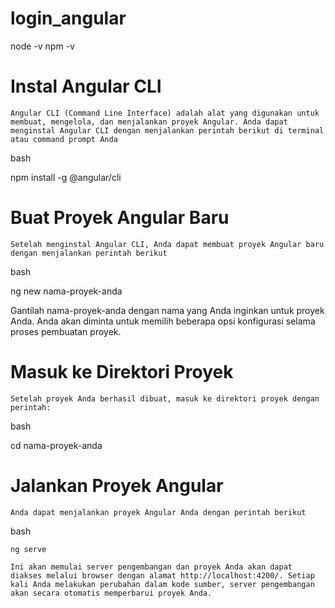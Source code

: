 # login_angular

node -v
npm -v

# Instal Angular CLI

    Angular CLI (Command Line Interface) adalah alat yang digunakan untuk membuat, mengelola, dan menjalankan proyek Angular. Anda dapat menginstal Angular CLI dengan menjalankan perintah berikut di terminal atau command prompt Anda

bash

npm install -g @angular/cli

# Buat Proyek Angular Baru

    Setelah menginstal Angular CLI, Anda dapat membuat proyek Angular baru dengan menjalankan perintah berikut

bash

ng new nama-proyek-anda

Gantilah nama-proyek-anda dengan nama yang Anda inginkan untuk proyek Anda. Anda akan diminta untuk memilih beberapa opsi konfigurasi selama proses pembuatan proyek.

# Masuk ke Direktori Proyek

    Setelah proyek Anda berhasil dibuat, masuk ke direktori proyek dengan perintah:

bash

cd nama-proyek-anda

# Jalankan Proyek Angular

    Anda dapat menjalankan proyek Angular Anda dengan perintah berikut

bash

    ng serve

    Ini akan memulai server pengembangan dan proyek Anda akan dapat diakses melalui browser dengan alamat http://localhost:4200/. Setiap kali Anda melakukan perubahan dalam kode sumber, server pengembangan akan secara otomatis memperbarui proyek Anda.

